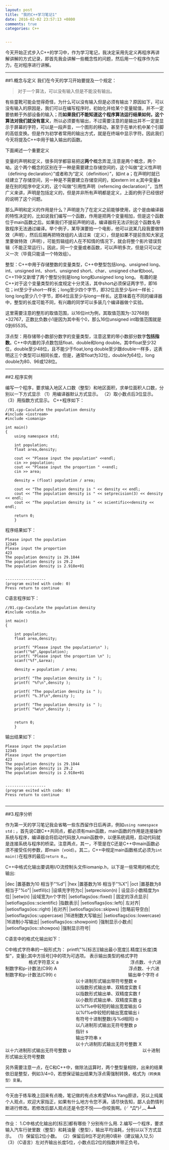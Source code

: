 ```yaml
---
layout: post
title: "我的C++学习笔记1"
date: 2016-02-02 23:57:13 +0800
comments: true
categories: C++


---
```

今天开始正式步入C++的学习中，作为学习笔记，我决定采用先定义再程序再讲解讲解的方式记录，即首先我会讲解一些概念性的问题，然后用一个程序作为实力，在对程序进行讲解。

<!--more-->
---
##1.概念与定义
我们在今天的学习开始要提及一个规定：

>对于一个算法，可以没有输入但是不能没有输出。

有些童靴可能会觉得奇怪，为什么可以没有输入但是必须有输出？原因如下，可以没有输入的原因是，我们可以在编写程序时，初始化并给某个变量赋值，并不一定要依赖于外部设备的输入；而**如果我们不能知道这个程序算法运行结果如何，这个算法对我们就没有意义**，所以必须要有输出，不过需要注意的是输出并不一定是显示于屏幕的字符，可以是一段声音，一个图形的移动，甚至于在单片机中某个引脚的高低变换。但是作为初学者常用的输出方式，就是在终端中显示字符。因此我们今天将提及C++中用于输入输出的函数。

下面阐述一个重要定义

变量的声明和定义，很多同学都容易把这**两个**概念弄混,注意是两个概念，两个呦。这个两个概念的区别在于一种是需要建立存储空间的，这个叫做“定义性声明（defining declaration）”或者称为“定义（definition）”，如int a；在声明时就已经建立了存储空间，另一种是不需要建立存储空间的，如extern int a;其中变量a是在别的程序中定义的，这个叫做“引用性声明（referncing declaration）”，当然广义来讲，声明是包括定义的，但是并非所有声明都是定义，上面的例子已经很好的说明了这个问题。

那么声明和定义的作用是什么？声明是为了在定义之前能够使用，这个是由编译器的特性决定的，比如说我们编写一个函数，作用是把两个变量相加，但是这个函数位于main函数之后。如果我们不提前声明的话，编译器将无法识别这个函数名导致程序无法通过编译。举个例子，某导演要拍一个电影，他可以说某几段我要做特效（声明），然后后期再把特效组的人请过来（定义），但是如果不提前告知大家这里要做特效（声明），可能剪辑组的人在不知情的情况下，就会将整个影片错误剪辑（不能正常运行）。因此，同一个变量或者函数，可以声明多次，但是只可以定义一次（毕竟只能请一个特效组）。

整型：C++中用于存储整数的变量类型，C++中整型包括long、unsigned long、int、unsigned int、short、unsigned short、char、unsigned char和bool。C++11中又新增了两个整型分别是long long和unsigned long long。
有趣的是C++对于这个变量类型的长度规定十分灵活，其中short必须保证两字节，即16位；int至少于short一样长；long至少四个字节，即32位且至少与int一样长；long long至少八个字节，即64位且至少与long一样长。这意味着在不同的编译器中，整型的长度可能不同，有兴趣的同学可以多装几个编译器做个实验。

这里需要注意的整形的取值范围，以16位int为例，其取值范围为-32768到+32767，正数比负数小1是因为其中有个0，那么16位unsigned int取值范围就是0到65535。

浮点型：用存储带小数部分数字的变量类型，注意这里的带小数部分数字**包括指数**。C++中内置的浮点数包括float、double和long double。其中float至少32位，double至少48位，且不能少于float,long double至少跟double一样多，这表明这三个类型可以相同长度，但是，通常float为32位，double为64位，long double为80、96或128位。

---
##2.程序实例

编写一个程序，要求输入地区人口数（整型）和地区面积，求单位面积人口数，分别以一下方式显示
（1）用编译器默认方式显示。
（2）取小数点后3位显示。
（3）用指数方式显示。
C++程序如下：

```
//01.cpp-Caculate the population density
#include <iostream>
#include <iomanip>

int main()
{
	using namespace std;
	
	int population;
	float area,density;
	
	cout << "Please input the population" <<endl;
	cin >> population;
	cout << "Please input the proportion " <<endl;
	cin >> area;
	
	density = (float) population / area;
	
	cout << "The population density is " << density << endl;
	cout << "The population density is " << setprecision(3) << density << endl;
	cout << "The population density is " << scientific<<density << endl;
	
	return 0;
	}

```
程序结果如下：
```
Please input the population
12345
Please input the proportion 
423
The population density is 29.1844
The population density is 29.2
The population density is 2.918e+01


------------------
(program exited with code: 0)
Press return to continue
```

C语言程序如下：
```
//01.cpp-Caculate the population density
#include <stdio.h>

int main()
{	
	
	int population;
	float area,density;
	
	printf( "Please input the population\n" );
	scanf("%d",&population);
	printf( "Please input the proportion \n" );
	scanf("%f",&area);
	
	density = population / area;
	
	printf( "The population density is " );
    printf( "%f\n",density );
    
    printf( "The population density is " );
    printf( "%.3f\n",density );
    
    printf( "The population density is " );
    printf( "%e\n",density );

	
	return 0;
	}

```
输出结果如下：
```
Please input the population
12345
Please input the proportion 
423
The population density is 29.1844
The population density is 29.2
The population density is 2.918e+01


------------------
(program exited with code: 0)
Press return to continue
    
```

---
##3.程序分析

作为第一天的学习笔记我会省略一些东西留作日后再讲，例如`using namespace std；`，首先说C跟C++共同点，都必须有main函数，main函数的作用是连接操作系统与程序，编译器会将启动代码放入main函数中，以便系统调用，启动代码就是连接系统与程序的桥梁。注意两点，其一，不管是在C还是C++中main函数必须不接受任何参数，即main（void）。其二，C++中规定main函数格式必须为`int main()`在程序的最后`return 0`，。

C++中格式化输出要调用I/O流控制头文件iomanip.h，以下是一些常用的格式化输出:

|dec |置基数为10 相当于"%d"|
|hex |置基数为16 相当于"%X"|
|oct |置基数为8 相当于"%o"|
|setfill(c) |设填充字符为c|
|setprecision(n)  | 设显示小数精度为n位|
|setw(n) |设域宽为n个字符|
|setioflags(ios::fixed)  | 固定的浮点显示|
|setioflags(ios::scientific) |指数表示|
|setiosflags(ios::left)| 左对齐|
|setiosflags(ios::right) |右对齐|
|setiosflags(ios::skipws) |忽略前导空白|
|setiosflags(ios::uppercase) |16进制数大写输出|
|setiosflags(ios::lowercase) |16进制小写输出|
|setiosflags(ios::showpoint) |强制显示小数点|
|setiosflags(ios::showpos)   |强制显示符号|

C语言中的格式化输出如下：

C中格式字符串的一般形式为：
printf("%[标志][输出最小宽度][.精度][长度]类型"，变量);其中方括号[]中的项为可选项。
表示输出类型的格式字符 　　　　　 格式字符意义
a　　　　　　　　　　　　　　　　 浮点数、十六进制数字和p-计数法(C99)
A 　　　　　　　　　　　　　　　　浮点数、十六进制数字和p-计数法(C99)
c 　　　　　　　　　　　　　　　　输出单个字符
d 　　　　　　　　　　　　　　　　以十进制形式输出带符号整数
e 　　　　　　　　　　　　　　　　以指数形式输出单、双精度实数
E 　　　　　　　　　　　　　　　　以指数形式输出单、双精度实数
f 　　　　　　　　　　　　　　　　以小数形式输出单、双精度实数
g 　　　　　　　　　　　　　　　　以%f%e中较短的输出宽度输出
G 　　　　　　　　　　　　　　　　以%f%e中较短的输出宽度输出
i 　　　　　　　　　　　　　　　　有符号十进制整数(与%d相同)
o 　　　　　　　　　　　　　　　　以八进制形式输出无符号整数
p 　　　　　　　　　　　　　　　　指针
s 　　　　　　　　　　　　　　　　输出字符串
x 　　　　　　　　　　　　　　　　以十六进制形式输出无符号整数
X　　　　　　　　　　　　　　　　 以十六进制形式输出无符号整数
u 　　　　　　　　　　　　　　　　以十进制形式输出无符号整数


另外需要注意一点，在C和C++中，做除法运算时，两个整型量相除，出来的结果依旧是整型，例如3/4=0，若想保证输出结果为浮点需强制转换，格式为`（转换类型）变量`。

---

今天由于练车晚上回来有点晚，笔记做的有点水希望Miss.Yang原谅，另以上纯属个人观点，欢迎大家指正，如果有什么地方令您不满，请尽快告知，鄙人会酌情判断进行修改。若修改后鄙人观点还是令您不悦——你咬我啊。(╯°Д°)╯︵ ┻━┻

---

作业：
1.C中格式化输出的[标志]都有哪些？分别有什么用.
2.编写一个程序，要求输入汽车行驶里数（整型）和耗油量（整型），输出平均油耗，分别以以下方式显示。
    （1）保留后2位小数。
    （2）保留后8位不足的用0填补（建议输入12,5）
    （3）（C语言）左对齐输出长度5位，小数点后2位的指数并带正负号。



